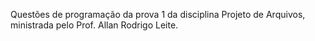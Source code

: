Questões de programação da prova 1 da disciplina Projeto de Arquivos, ministrada pelo Prof. Allan Rodrigo Leite.